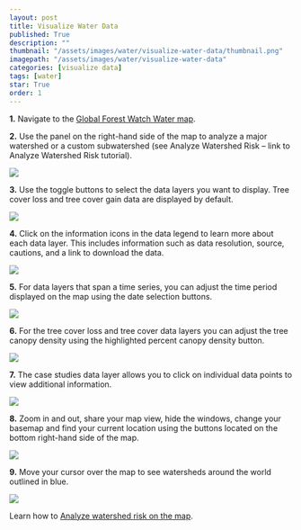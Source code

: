 ```yaml
---
layout: post
title: Visualize Water Data
published: True
description: ""
thumbnail: "/assets/images/water/visualize-water-data/thumbnail.png"
imagepath: "/assets/images/water/visualize-water-data"
categories: [visualize data]
tags: [water]
star: True
order: 1
---
```





<div id="desktopContent" class="content">
  <p><strong>1.</strong> Navigate to the <a href="http://water.globalforestwatch.org/map/" target="_blank">Global Forest Watch Water map</a>.</p>
  <p><strong>2.</strong> Use the panel on the right-hand side of the map to analyze a major watershed or a custom subwatershed (see Analyze Watershed Risk – link to Analyze Watershed Risk tutorial).</p>
  <p><img src="{{site.baseurl}}{{page.imagepath}}/desktop/Image-A.jpg"/></p>
  <p><strong>3.</strong> Use the toggle buttons to select the data layers you want to display. Tree cover loss and tree cover gain data are displayed by default.</p>
  <p><img src="{{site.baseurl}}{{page.imagepath}}/desktop/Image-A-Toggle.jpg"/></p>
  <p><strong>4.</strong> Click on the information icons in the data legend to learn more about each data layer. This includes information such as data resolution, source, cautions, and a link to download the data.</p>
  <p><img src="{{site.baseurl}}{{page.imagepath}}/desktop/Image-A-Info.jpg"/></p>
  <p><strong>5.</strong> For data layers that span a time series, you can adjust the time period displayed on the map using the date selection buttons.</p>
  <p><img src="{{site.baseurl}}{{page.imagepath}}/desktop/Image-B.jpg"/></p>
  <p><strong>6.</strong> For the tree cover loss and tree cover data layers you can adjust the tree canopy density using the highlighted percent canopy density button.</p>
  <p><img src="{{site.baseurl}}{{page.imagepath}}/desktop/Image-A-Canopy-Density.jpg"/></p>
  <p><strong>7.</strong> The case studies data layer allows you to click on individual data points to view additional information.</p>
  <p><img src="{{site.baseurl}}{{page.imagepath}}/desktop/Image-C.jpg"/></p>
  <p><strong>8.</strong> Zoom in and out, share your map view, hide the windows, change your basemap and find your current location using the buttons located on the bottom right-hand side of the map.</p>
  <p><img src="{{site.baseurl}}{{page.imagepath}}/desktop/Image-D.jpg"/></p>
  <p><strong>9.</strong> Move your cursor over the map to see watersheds around the world outlined in blue.</p>
  <p><img src="{{site.baseurl}}{{page.imagepath}}/desktop/Image-E.jpg"/></p>

  <p>Learn how to <a href="{{site.baseurl}}/analyze-data/analyze-water-watershed-risk.html">Analyze watershed risk on the map</a>.</p>
</div>








<div id="mobileContent" class="content">
</div>
